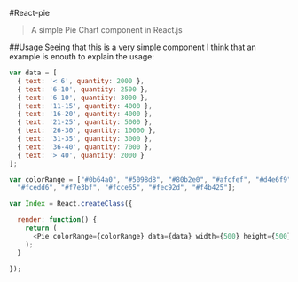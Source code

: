 #React-pie
> A simple Pie Chart component in React.js

##Usage
Seeing that this is a very simple component I think that an example is enouth to explain the usage:
```javascript
var data = [
  { text: '< 6', quantity: 2000 },
  { text: '6-10', quantity: 2500 },
  { text: '6-10', quantity: 3000 },
  { text: '11-15', quantity: 4000 },
  { text: '16-20', quantity: 4000 },
  { text: '21-25', quantity: 5000 },
  { text: '26-30', quantity: 10000 },
  { text: '31-35', quantity: 3000 },
  { text: '36-40', quantity: 7000 },
  { text: '> 40', quantity: 2000 }
];

var colorRange = ["#0b64a0", "#5098d8", "#80b2e0", "#afcfef", "#d4e6f9", 
  "#fcedd6", "#f7e3bf", "#fcce65", "#fec92d", "#f4b425"];

var Index = React.createClass({

  render: function() {
    return (
      <Pie colorRange={colorRange} data={data} width={500} height={500} />
    );
  }

});
```
